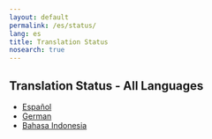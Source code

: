```yaml
---
layout: default
permalink: /es/status/
lang: es
title: Translation Status
nosearch: true
---
```


## Translation Status - All Languages

- [Español]({{site.baseurl}}/es/status/)
- [German]({{site.baseurl}}/de/status/)
- [Bahasa Indonesia]({{site.basurl}}/id/status/)
